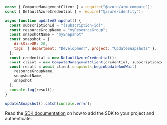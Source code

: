 ```javascript
const { ComputeManagementClient } = require("@azure/arm-compute");
const { DefaultAzureCredential } = require("@azure/identity");

async function updateASnapshot() {
  const subscriptionId = "{subscription-id}";
  const resourceGroupName = "myResourceGroup";
  const snapshotName = "mySnapshot";
  const snapshot = {
    diskSizeGB: 20,
    tags: { department: "Development", project: "UpdateSnapshots" },
  };
  const credential = new DefaultAzureCredential();
  const client = new ComputeManagementClient(credential, subscriptionId);
  const result = await client.snapshots.beginUpdateAndWait(
    resourceGroupName,
    snapshotName,
    snapshot
  );
  console.log(result);
}

updateASnapshot().catch(console.error);
```

Read the [SDK documentation](https://github.com/Azure/azure-sdk-for-js/blob/%40azure%2Farm-compute_17.3.1/sdk/compute/arm-compute/README.md) on how to add the SDK to your project and authenticate.
